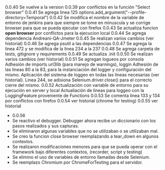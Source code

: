 0.0.40
Se vuelve a la version 0.0.39 por conflictos en la función "Select browser"
0.0.41
Se agrega linea 125 
options.add_argument("--profile-directory=Temporal")
0.0.42
Se modifica el nombre de la variable de entorno de jenkins para que siempre se tome en minuscula y se corrige browser para que se pueda ejecutar con firefox
0.0.43
Se actualiza funcion **open browser** por conflictos para la ejecucion local 
0.0.44
Se agrega dependencia Andreani-QA-Jmeter
0.0.45
Se realizan varios cambios (ver historial)
0.0.46
Se agrega psutil a las dependencias
0.0.47
Se agrega la linea 472 y se modifica de la linea 234 a la 237
0.0.48
Se agrega carpeta de tests, gitignore y requirements
0.0.49
Se actualiza .init
0.0.50
Se realizan varios cambios (ver historial)
0.0.51
Se agregan logueos por consola
Adhesión de imports url3lib (para manejo de warnings), loggin
Adhesión de las lineas 80 a la 83, para la instanciación del logger y configuración del mismo.
Aplicación del sistema de loggeo en todas las lineas necesarias (ver historial).
Linea 244, se adisiona Selenium.driver.close() para el correcto cierre del mismo.
0.0.52
Actualización con variable de entorno para su ejecución en server y local
Actualiación de lineas para loggeo con la LoggingFeature proveniente de Functions
0.0.53
Se comenta linea 133 y 134 por conflictos con firefox
0.0.54
ver historial (chrome for testing)
0.0.55
ver historial
* 0.0.56
* Se reactivo el debugger. Debugger ahora recibe un diccionario con los pasos realizados y sus capturas. 
* Se eliminaron algunas variables que no se utilizaban o se utilizaban mal.
* Se creo la funcion close browser reemplazando a tear_down en algunos contextos.
* Se realizaron modificaciones menores para que se pueda operar con el framework bajo diferentes contextos, (recorder, script y testing)
* Se elimino el uso de variables de entorno llamadas desde Selenium. 
* Se reemplazo Chromium por ChromeForTesting para el servidor. 